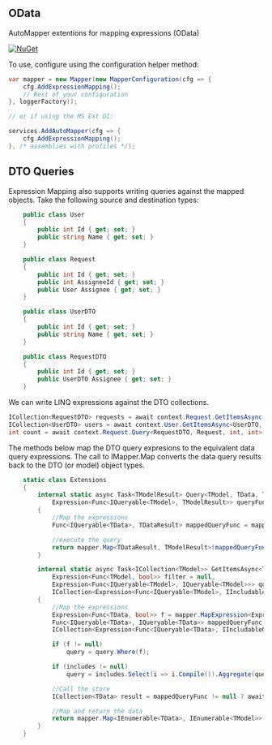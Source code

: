 ## OData
AutoMapper extentions for mapping expressions (OData)

[![NuGet](http://img.shields.io/nuget/v/AutoMapper.Extensions.ExpressionMapping.svg)](https://www.nuget.org/packages/AutoMapper.Extensions.ExpressionMapping/)

To use, configure using the configuration helper method:

```c#
var mapper = new Mapper(new MapperConfiguration(cfg => {
    cfg.AddExpressionMapping();
	// Rest of your configuration
}, loggerFactory));

// or if using the MS Ext DI:

services.AddAutoMapper(cfg => {
    cfg.AddExpressionMapping();
}, /* assemblies with profiles */);
```

## DTO Queries
Expression Mapping also supports writing queries against the mapped objects. Take the following source and destination types:
```csharp
    public class User
    {
        public int Id { get; set; }
        public string Name { get; set; }
    }

    public class Request
    {
        public int Id { get; set; }
        public int AssigneeId { get; set; }
        public User Assignee { get; set; }
    }

    public class UserDTO
    {
        public int Id { get; set; }
        public string Name { get; set; }
    }

    public class RequestDTO
    {
        public int Id { get; set; }
        public UserDTO Assignee { get; set; }
    }
```

We can write LINQ expressions against the DTO collections.
```csharp
ICollection<RequestDTO> requests = await context.Request.GetItemsAsync(mapper, r => r.Id > 0 && r.Id < 3, null, new List<Expression<Func<IQueryable<RequestDTO>, IIncludableQueryable<RequestDTO, object>>>>() { item => item.Include(s => s.Assignee) });
ICollection<UserDTO> users = await context.User.GetItemsAsync<UserDTO, User>(mapper, u => u.Id > 0 && u.Id < 4, q => q.OrderBy(u => u.Name));
int count = await context.Request.Query<RequestDTO, Request, int, int>(mapper, q => q.Count(r => r.Id > 1));
```
The methods below map the DTO query expresions to the equivalent data query expressions. The call to IMapper.Map converts the data query results back to the DTO (or model) object types.
```csharp
    static class Extensions
    {
        internal static async Task<TModelResult> Query<TModel, TData, TModelResult, TDataResult>(this IQueryable<TData> query, IMapper mapper,
            Expression<Func<IQueryable<TModel>, TModelResult>> queryFunc) where TData : class
        {
            //Map the expressions
            Func<IQueryable<TData>, TDataResult> mappedQueryFunc = mapper.MapExpression<Expression<Func<IQueryable<TData>, TDataResult>>>(queryFunc).Compile();

            //execute the query
            return mapper.Map<TDataResult, TModelResult>(mappedQueryFunc(query));
        }

        internal static async Task<ICollection<TModel>> GetItemsAsync<TModel, TData>(this IQueryable<TData> query, IMapper mapper,
            Expression<Func<TModel, bool>> filter = null,
            Expression<Func<IQueryable<TModel>, IQueryable<TModel>>> queryFunc = null,
            ICollection<Expression<Func<IQueryable<TModel>, IIncludableQueryable<TModel, object>>>> includeProperties = null)
        {
            //Map the expressions
            Expression<Func<TData, bool>> f = mapper.MapExpression<Expression<Func<TData, bool>>>(filter);
            Func<IQueryable<TData>, IQueryable<TData>> mappedQueryFunc = mapper.MapExpression<Expression<Func<IQueryable<TData>, IQueryable<TData>>>>(queryFunc)?.Compile();
            ICollection<Expression<Func<IQueryable<TData>, IIncludableQueryable<TData, object>>>> includes = mapper.MapIncludesList<Expression<Func<IQueryable<TData>, IIncludableQueryable<TData, object>>>>(includeProperties);

            if (f != null)
                query = query.Where(f);

            if (includes != null)
                query = includes.Select(i => i.Compile()).Aggregate(query, (list, next) => query = next(query));

            //Call the store
            ICollection<TData> result = mappedQueryFunc != null ? await mappedQueryFunc(query).ToListAsync() : await query.ToListAsync();

            //Map and return the data
            return mapper.Map<IEnumerable<TData>, IEnumerable<TModel>>(result).ToList();
        }
    }
```
